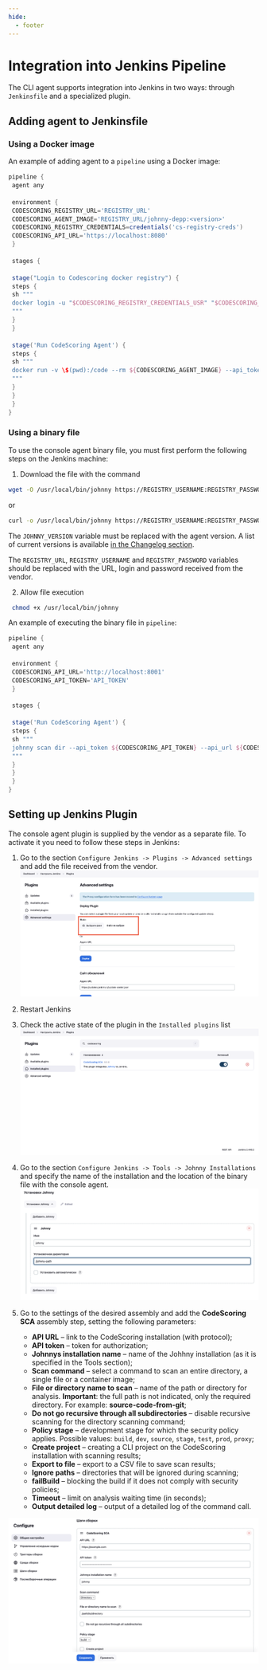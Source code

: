 ```yaml
---
hide:
  - footer
---
```


# Integration into Jenkins Pipeline

The CLI agent supports integration into Jenkins in two ways: through `Jenkinsfile` and a specialized plugin.

## Adding agent to Jenkinsfile

### Using a Docker image

An example of adding agent to a `pipeline` using a Docker image:

```groovy
pipeline {
 agent any

 environment {
 CODESCORING_REGISTRY_URL='REGISTRY_URL'
 CODESCORING_AGENT_IMAGE='REGISTRY_URL/johnny-depp:<version>'
 CODESCORING_REGISTRY_CREDENTIALS=credentials('cs-registry-creds')
 CODESCORING_API_URL='https://localhost:8080'
 }

 stages {

 stage("Login to Codescoring docker registry") {
 steps {
 sh """
 docker login -u "$CODESCORING_REGISTRY_CREDENTIALS_USR" "$CODESCORING_REGISTRY_URL" -p "$CODESCORING_REGISTRY_CREDENTIALS_PSW"
 """
 }
 }

 stage('Run CodeScoring Agent') {
 steps {
 sh """
 docker run -v \$(pwd):/code --rm ${CODESCORING_AGENT_IMAGE} --api_token ${CODESCORING_API_TOKEN} --api_url ${CODESCORING_API_URL} --ignore .tmp --ignore fixtures --ignore .git .
 """
 }
 }
 }
}
```

### Using a binary file

To use the console agent binary file, you must first perform the following steps on the Jenkins machine:

1. Download the file with the command

 ```bash
 wget -O /usr/local/bin/johnny https://REGISTRY_USERNAME:REGISTRY_PASSWORD@REGISTRY_URL/repository/files/codescoring/johnny-depp/JOHNNY_VERSION/johnny-linux-amd64-JOHNNY_VERSION
 ```

 or

 ```bash
 curl -o /usr/local/bin/johnny https://REGISTRY_USERNAME:REGISTRY_PASSWORD@REGISTRY_URL/repository/files/codescoring/johnny-depp/JOHNNY_VERSION/johnny-linux-amd64-JOHNNY_VERSION
 ```

 The `JOHNNY_VERSION` variable must be replaced with the agent version. A list of current versions is available [in the Changelog section](/changelog.en/#johnny).

 The `REGISTRY_URL`, `REGISTRY_USERNAME` and `REGISTRY_PASSWORD` variables should be replaced with the URL, login and password received from the vendor.

2. Allow file execution

```bash
 chmod +x /usr/local/bin/johnny
```

An example of executing the binary file in `pipeline`:

```groovy
pipeline {
 agent any

 environment {
 CODESCORING_API_URL='http://localhost:8001'
 CODESCORING_API_TOKEN='API_TOKEN'
 }

 stages {

 stage('Run CodeScoring Agent') {
 steps {
 sh """
 johnny scan dir --api_token ${CODESCORING_API_TOKEN} --api_url ${CODESCORING_API_URL} --ignore .tmp --ignore fixtures --ignore .git .
 """
 }
 }
 }
}
```

## Setting up Jenkins Plugin

The console agent plugin is supplied by the vendor as a separate file. To activate it you need to follow these steps in Jenkins:

1. Go to the section `Configure Jenkins -> Plugins -> Advanced settings` and add the file received from the vendor.
 ![Add plugin](/assets/img/jenkins/add-plugin.png)
2. Restart Jenkins
3. Check the active state of the plugin in the `Installed plugins` list
 ![Check plugin](/assets/img/jenkins/check-plugin.png)
4. Go to the section `Configure Jenkins -> Tools -> Johnny Installations` and specify the name of the installation and the location of the binary file with the console agent.
 ![Configure johnny path](/assets/img/jenkins/johnny-path.png)
5. Go to the settings of the desired assembly and add the **CodeScoring SCA** assembly step, setting the following parameters:

     - **API URL** – link to the CodeScoring installation (with protocol);
     - **API token** – token for authorization;
     - **Johnnys installation name** – name of the Johhny installation (as it is specified in the Tools section);
     - **Scan command** – select a command to scan an entire directory, a single file or a container image;
     - **File or directory name to scan** – name of the path or directory for analysis. **Important**: the full path is not indicated, only the required directory. For example: **source-code-from-git**;
     - **Do not go recursive through all subdirectories** – disable recursive scanning for the directory scanning command;
     - **Policy stage** – development stage for which the security policy applies. Possible values: `build`, `dev`, `source`, `stage`, `test`, `prod`, `proxy`;
     - **Create project** – creating a CLI project on the CodeScoring installation with scanning results;
     - **Export to file** – export to a CSV file to save scan results;
     - **Ignore paths** – directories that will be ignored during scanning;
     - **failBuild** – blocking the build if it does not comply with security policies;
     - **Timeout** – limit on analysis waiting time (in seconds);
     - **Output detailed log** – output of a detailed log of the command call.

 ![Configure johnny](/assets/img/jenkins/configure-johnny.png)